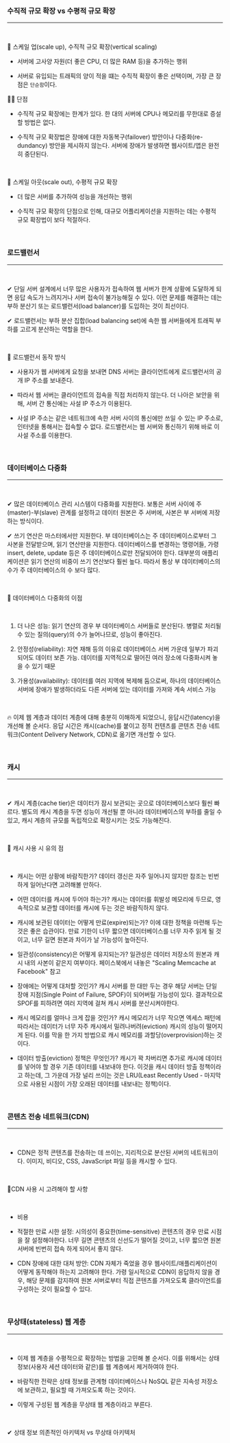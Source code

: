 ### 수직적 규모 확장 vs 수평적 규모 확장

---

<br>

📌 스케일 업(scale up), 수직적 규모 확장(vertical scaling)

- 서버에 고사양 자원(더 좋은 CPU, 더 많은 RAM 등)을 추가하는 행위

- 서버로 유입되는 트래픽의 양이 적을 떄는 수직적 확장이 좋은 선택이며, 가장 큰 장점은 `단순함`이다.

🤦‍♂️ 단점

- 수직적 규모 확장에는 한계가 있다. 한 대의 서버에 CPU나 메모리를 무한대로 증설할 방법은 없다.

- 수직적 규모 확장법은 장애에 대한 자동복구(failover) 방안이나 다중화(re-dundancy) 방안을 제시하지 않는다. 서버에 장애가 발생하면 웹사이트/앱은 완전히 중단된다.

<br>

📌 스케일 아웃(scale out), 수평적 규모 확장

- 더 많은 서버를 추가하여 성능을 개선하는 행위

- 수직적 규모 확장의 단점으로 인해, 대규모 어플리케이션을 지원하는 데는 수평적 규모 확장법이 보다 적절하다.

<br>

### 로드밸런서

---

<br>

✔ 단일 서버 설계에서 너무 많은 사용자가 접속하여 웹 서버가 한계 상황에 도달하게 되면 응답 속도가 느려지거나 서버 접속이 불가능해질 수 있다. 이런 문제를 해결하는 데는 부하 분산기 또는 로드밸런서(load balancer)를 도입하는 것이 최선이다.

✔ 로드밸런서는 부하 분산 집합(load balancing set)에 속한 웹 서버들에게 트래픽 부하를 고르게 분산하는 역할을 한다.

<br>

📌 로드밸런서 동작 방식

- 사용자가 웹 서버에게 요청을 보내면 DNS 서버는 클라이언트에게 로드밸런서의 공개 IP 주소를 보내준다.

- 따라서 웹 서버는 클라이언트의 접속을 직접 처리하지 않는다. 더 나아은 보안을 위해, 서버 간 통신에는 사설 IP 주소가 이용된다.

- 사설 IP 주소는 같은 네트워크에 속한 서버 사이의 통신에만 쓰일 수 있는 IP 주소로, 인터넷을 통해서는 접속할 수 없다. 로드밸런서는 웹 서버와 통신하기 위해 바로 이 사설 주소를 이용한다.

<br>

### 데이터베이스 다중화

---

<br>

✔ 많은 데이터베이스 관리 시스템이 다중화를 지원한다. 보통은 서버 사이에 주(master)-부(slave) 관계를 설정하고 데이터 원본은 주 서버에, 사본은 부 서버에 저장하는 방식이다.

✔ 쓰기 연산은 마스터에서만 지원한다. 부 데이터베이스는 주 데이터베이스로부터 그 사본을 전달받으며, 읽기 연산만을 지원한다. 데이터베이스를 변경하는 명령어들, 가령 insert, delete, update 등은 주 데이터베이스로만 전달되어야 한다. 대부분의 애플리케이션은 읽기 연산의 비중이 쓰기 연산보다 훨씬 높다. 따라서 통상 부 데이터베이스의 수가 주 데이터베이스의 수 보다 많다.

<br>

📌 데이터베이스 다중화의 이점

<br>

1. 더 나은 성능: 읽기 연산의 경우 부 데이터베이스 서버들로 분산된다. 병렬로 처리될 수 있는 질의(query)의 수가 늘어나므로, 성능이 좋아진다.

2. 안정성(reliability): 자연 재해 등의 이유로 데이터베이스 서버 가운데 일부가 파괴되어도 데이터 보존 가능. 데이터를 지역적으로 떨어진 여러 장소에 다중화시켜 놓을 수 있기 때문
3. 가용성(availability): 데이터를 여러 지역에 복제해 둠으로써, 하나의 데이터베이스 서버에 장애가 발생하더라도 다른 서버에 있는 데이터를 가져와 계속 서비스 가능

<br>

🔥 이제 웹 계층과 데이터 계층에 대해 충분히 이해하게 되었으니, 응답시간(latency)을 개선해 볼 순서다. 응답 시간은 캐시(cache)를 붙이고 정적 컨텐츠를 콘텐츠 전송 네트워크(Content Delivery Network, CDN)로 옮기면 개선할 수 있다.

<BR>

### 캐시

---

<bR>

✔ 캐시 계층(cache tier)은 데이터가 잠시 보관되는 곳으로 데이터베이스보다 훨씬 빠르다. 별도의 캐시 계층을 두면 성능이 개선될 뿐 아니라 데이터베이스의 부하를 줄일 수 있고, 캐시 계층의 규모를 독립적으로 확장시키는 것도 가능해진다.

<br>

📝 캐시 사용 시 유의 점

<br>

- 캐시는 어떤 상황에 바람직한가? 데이터 갱신은 자주 일어나지 않지만 참조는 빈번하게 일어난다면 고려해볼 만하다.

- 어떤 데이터를 캐시에 두어야 하는가? 캐시는 데이터를 휘발성 메모리에 두므로, 영속적으로 보관할 데이터를 캐시에 두는 것은 바람직하지 않다.

- 캐시에 보관된 데이터는 어떻게 만료(expire)되는가? 이에 대한 정책을 마련해 두는 것은 좋은 습관이다. 만료 기한이 너무 짧으면 데이터베이스를 너무 자주 읽게 될 것이고, 너무 길면 원본과 차이가 날 가능성이 높아진다.

- 일관성(consistency)은 어떻게 유지되는가? 일관성은 데이터 저장소의 원본과 캐시 내의 사본이 같은지 여부이다. 페이스북에서 내놓은 "Scaling Memcache at Facebook" 참고

- 장애에는 어떻게 대처할 것인가? 캐시 서버를 한 대만 두는 경우 해당 서버는 단일 장애 지점(Single Point of Failure, SPOF)이 되어버릴 가능성이 있다. 결과적으로 SPOF를 피하려면 여러 지역에 걸쳐 캐시 서버를 분산시켜야한다.

- 캐시 메모리를 얼마나 크게 잡을 것인가? 캐시 메모리가 너무 작으면 엑세스 패턴에 따라서는 데이터가 너무 자주 캐시에서 밀려나버려(eviction) 캐시의 성능이 떨어지게 된다. 이를 막을 한 가지 방법으로 캐시 메모리를 과할당(overprovision)하는 것이다.

- 데이터 방출(eviction) 정책은 무엇인가? 캐시가 꽉 차버리면 추가로 캐시에 데이터를 넣어야 할 경우 기존 데이터를 내보내야 한다. 이것을 캐시 데이터 방출 정책이라고 하는데, 그 가운데 가장 널리 쓰이는 것은 LRU(Least Recently Used - 마지막으로 사용된 시점이 가장 오래된 데이터를 내보내는 정책)이다.

<Br>

### 콘텐츠 전송 네트워크(CDN)

---

<bR>

- CDN은 정적 콘텐츠를 전송하는 데 쓰이는, 지리적으로 분산된 서버의 네트워크이다. 이미지, 비디오, CSS, JavaScript 파일 등을 캐시할 수 있다.

<br>

📌CDN 사용 시 고려해야 할 사항

<BR>

- 비용

- 적절한 만료 시한 설정: 시의성이 중요한(time-sensitive) 콘텐츠의 경우 만료 시점을 잘 설정해야한다. 너무 길면 콘텐츠의 신선도가 떨어질 것이고, 너무 짧으면 원본 서버에 빈번히 접속 하게 되어서 좋지 않다.

- CDN 장애에 대한 대처 방안: CDN 자체가 죽었을 경우 웹사이트/애플리케이션이 어떻게 동작해야 하는지 고려해야 한다. 가령 일시적으로 CDN이 응답하지 않을 경우, 해당 문제를 감지하여 원본 서버로부터 직접 콘텐츠를 가져오도록 클라이언트를 구성하는 것이 필요할 수 있다.

<br>

### 무상태(stateless) 웹 계층

---

<br>

- 이제 웹 계층을 수평적으로 확장하는 방법을 고민해 볼 순서다. 이를 위해서는 상태 정보(사용자 세션 데이터와 같은)를 웹 계층에서 제거하여야 한다.

- 바람직한 전략은 상태 정보를 관계형 데이터베이스나 NoSQL 같은 지속성 저장소에 보관하고, 필요할 때 가져오도록 하는 것이다.

- 이렇게 구성된 웹 계층을 무상태 웹 계층이라고 부른다.

<BR>

✔ 상태 정보 의존적인 아키텍처 vs 무상태 아키텍처
